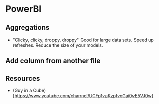 # PowerBI

## Aggregations
- "Clicky, clicky, droppy, droppy"
Good for large data sets. Speed up refreshes. Reduce the size of your models.

## Add column from another file


## Resources
- (Guy in a Cube)[https://www.youtube.com/channel/UCFp1vaKzpfvoGai0vE5VJ0w]
